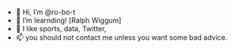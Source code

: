 - 👋 Hi, I’m @ro-bo-t
- 🔰 I’m learnding! [Ralph Wiggum]
- 🌱 I like sports, data, Twitter,
- 📫 you should not contact me unless you want some bad advice.
